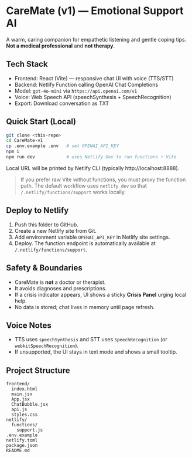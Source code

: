 # CareMate (v1) — Emotional Support AI

A warm, caring companion for empathetic listening and gentle coping tips. **Not a medical professional** and **not therapy**.

## Tech Stack
- Frontend: React (Vite) — responsive chat UI with voice (TTS/STT)
- Backend: Netlify Function calling OpenAI Chat Completions
- Model: `gpt-4o-mini` via `https://api.openai.com/v1`
- Voice: Web Speech API (speechSynthesis + SpeechRecognition)
- Export: Download conversation as TXT

## Quick Start (Local)

```bash
git clone <this-repo>
cd CareMate-v1
cp .env.example .env   # set OPENAI_API_KEY
npm i
npm run dev            # uses Netlify Dev to run functions + Vite
```

Local URL will be printed by Netlify CLI (typically http://localhost:8888).

> If you prefer raw Vite without functions, you must proxy the function path. The default workflow uses `netlify dev` so that `/.netlify/functions/support` works locally.

## Deploy to Netlify
1. Push this folder to GitHub.
2. Create a new Netlify site from Git.
3. Add environment variable `OPENAI_API_KEY` in Netlify site settings.
4. Deploy. The function endpoint is automatically available at `/.netlify/functions/support`.

## Safety & Boundaries
- CareMate is **not** a doctor or therapist.
- It avoids diagnoses and prescriptions.
- If a crisis indicator appears, UI shows a sticky **Crisis Panel** urging local help.
- No data is stored; chat lives in memory until page refresh.

## Voice Notes
- TTS uses `speechSynthesis` and STT uses `SpeechRecognition` (or `webkitSpeechRecognition`).
- If unsupported, the UI stays in text mode and shows a small tooltip.

## Project Structure
```
frontend/
  index.html
  main.jsx
  App.jsx
  ChatBubble.jsx
  api.js
  styles.css
netlify/
  functions/
    support.js
.env.example
netlify.toml
package.json
README.md
```
